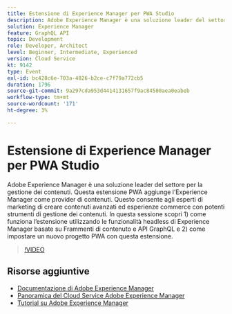 ```yaml
---
title: Estensione di Experience Manager per PWA Studio
description: Adobe Experience Manager è una soluzione leader del settore per la gestione dei contenuti. Questa estensione PWA aggiunge l’Experience Manager come provider di contenuti. Questo consente agli esperti di marketing di creare contenuti avanzati ed esperienze commerce con potenti strumenti di gestione dei contenuti. In questa sessione scopri 1) come funziona l’estensione utilizzando le funzionalità headless di Experience Manager basate su Frammenti di contenuto e API GraphQL e 2) come impostare un nuovo progetto PWA con questa estensione.
solution: Experience Manager
feature: GraphQL API
topic: Development
role: Developer, Architect
level: Beginner, Intermediate, Experienced
version: Cloud Service
kt: 9142
type: Event
exl-id: bc428c6e-703a-4826-b2ce-c7f79a772cb5
duration: 1796
source-git-commit: 9a297cda953d4414131657f9ac84580aea0eabeb
workflow-type: tm+mt
source-wordcount: '171'
ht-degree: 3%

---
```


# Estensione di Experience Manager per PWA Studio

Adobe Experience Manager è una soluzione leader del settore per la gestione dei contenuti. Questa estensione PWA aggiunge l’Experience Manager come provider di contenuti. Questo consente agli esperti di marketing di creare contenuti avanzati ed esperienze commerce con potenti strumenti di gestione dei contenuti. In questa sessione scopri 1) come funziona l’estensione utilizzando le funzionalità headless di Experience Manager basate su Frammenti di contenuto e API GraphQL e 2) come impostare un nuovo progetto PWA con questa estensione.

>[!VIDEO](https://video.tv.adobe.com/v/337581/?quality=12&learn=on&hidetitle=true)

## Risorse aggiuntive

- [Documentazione di Adobe Experience Manager](https://experienceleague.adobe.com/docs/experience-manager-cloud-service.html)
- [Panoramica del Cloud Service Adobe Experience Manager](https://experienceleague.adobe.com/docs/experience-manager-cloud-service/overview/home.html)
- [Tutorial su Adobe Experience Manager](https://experienceleague.adobe.com/docs/experience-manager-tutorials.html)
